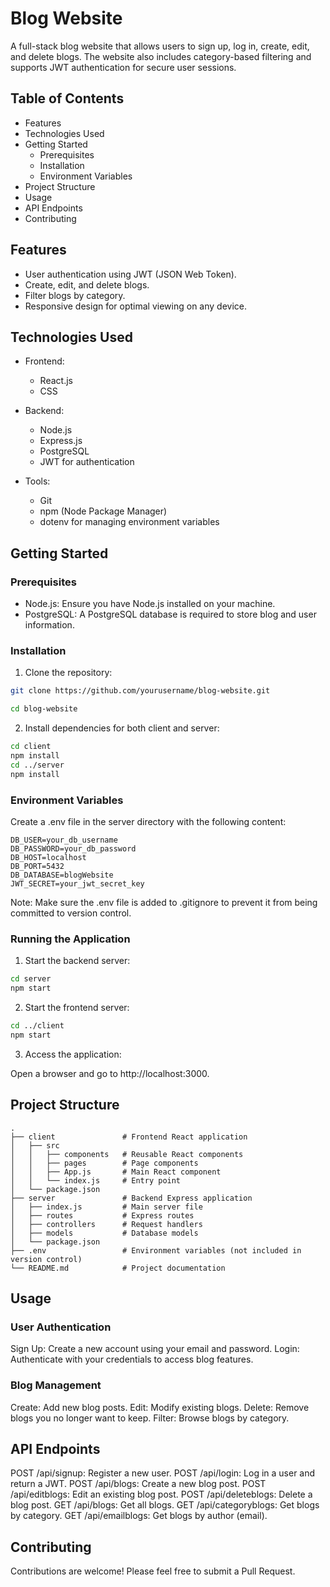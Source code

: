 # Blog Website
A full-stack blog website that allows users to sign up, log in, create, edit, and delete blogs. The website also includes category-based filtering and supports JWT authentication for secure user sessions.

## Table of Contents
* Features
* Technologies Used
* Getting Started
    * Prerequisites
    * Installation
    * Environment Variables
* Project Structure
* Usage
* API Endpoints
* Contributing

## Features
* User authentication using JWT (JSON Web Token).
* Create, edit, and delete blogs.
* Filter blogs by category.
* Responsive design for optimal viewing on any device.
## Technologies Used
* Frontend:

   * React.js
   * CSS
     
* Backend:

   * Node.js
   * Express.js
   * PostgreSQL
   * JWT for authentication
* Tools:

   * Git
   * npm (Node Package Manager)
   * dotenv for managing environment variables
## Getting Started
### Prerequisites
* Node.js: Ensure you have Node.js installed on your machine.
* PostgreSQL: A PostgreSQL database is required to store blog and user information.
### Installation
1. Clone the repository:

```bash
git clone https://github.com/yourusername/blog-website.git
```
```bash
cd blog-website
```

2. Install dependencies for both client and server:

```bash
cd client
npm install
cd ../server
npm install
```
### Environment Variables
Create a .env file in the server directory with the following content:

```plaintext
DB_USER=your_db_username
DB_PASSWORD=your_db_password
DB_HOST=localhost
DB_PORT=5432
DB_DATABASE=blogWebsite
JWT_SECRET=your_jwt_secret_key
```
Note: Make sure the .env file is added to .gitignore to prevent it from being committed to version control.

### Running the Application
1. Start the backend server:

```bash
cd server
npm start
```
2. Start the frontend server:

```bash
cd ../client
npm start
```
3. Access the application:

Open a browser and go to http://localhost:3000.

## Project Structure
```plaintext
.
├── client               # Frontend React application
│   ├── src
│   │   ├── components   # Reusable React components
│   │   ├── pages        # Page components
│   │   ├── App.js       # Main React component
│   │   └── index.js     # Entry point
│   └── package.json
├── server               # Backend Express application
│   ├── index.js         # Main server file
│   ├── routes           # Express routes
│   ├── controllers      # Request handlers
│   ├── models           # Database models
│   └── package.json
├── .env                 # Environment variables (not included in version control)
└── README.md            # Project documentation
```
## Usage
### User Authentication
Sign Up: Create a new account using your email and password.
Login: Authenticate with your credentials to access blog features.
### Blog Management
Create: Add new blog posts.
Edit: Modify existing blogs.
Delete: Remove blogs you no longer want to keep.
Filter: Browse blogs by category.
## API Endpoints
POST /api/signup: Register a new user.
POST /api/login: Log in a user and return a JWT.
POST /api/blogs: Create a new blog post.
POST /api/editblogs: Edit an existing blog post.
POST /api/deleteblogs: Delete a blog post.
GET /api/blogs: Get all blogs.
GET /api/categoryblogs: Get blogs by category.
GET /api/emailblogs: Get blogs by author (email).
## Contributing
Contributions are welcome! Please feel free to submit a Pull Request.

